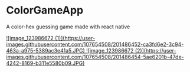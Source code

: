 # ColorGameApp
A color-hex guessing game made with react native
<p style="height: 320 width: 320">
  <a href="https://ibb.co/z8jck3Q"/>
</p>
![image_123986672 (1)](https://user-images.githubusercontent.com/107654508/201486452-ca3fd6e2-3c94-463a-a975-5389ac3e41a5.JPG)
![image_123986672 (2)](https://user-images.githubusercontent.com/107654508/201486454-5ae6201b-47de-4242-8169-b311e5580b09.JPG)
